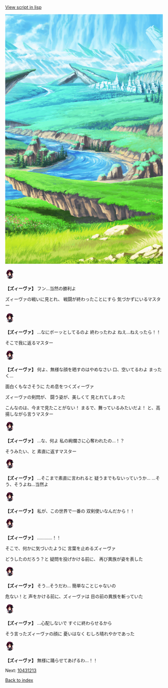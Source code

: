 [View script in lisp](../scripts/10431212.txt)

![plain.png](../images/backgrounds/plain.png)

<img src="../images/units/104311.png" alt="104311.png" height="34"/>

**【ズィーヴァ】**
フン…当然の勝利よ

ズィーヴァの戦いに見とれ、
戦闘が終わったことにすら
気づかずにいるマスター

<img src="../images/units/104311.png" alt="104311.png" height="34"/>

**【ズィーヴァ】**
…なにボーッとしてるのよ
終わったわよ
ねえ…ねえったら！！

そこで我に返るマスター

<img src="../images/units/104311.png" alt="104311.png" height="34"/>

**【ズィーヴァ】**
何よ、無様な顔を晒すのはやめなさい
口、空いてるわよ
まったく…

面白くもなさそうに
ため息をつくズィーヴァ

ズィーヴァの剣閃が、
闘う姿が、美しくて
見とれてしまった

こんなのは、今まで見たことがない！
まるで、舞っているみたいだよ！
と、高揚しながら言うマスター

<img src="../images/units/104311.png" alt="104311.png" height="34"/>

**【ズィーヴァ】**
…な、何よ
私の絢爛さに心奪われたの…！？

そうみたい、と
素直に返すマスター

<img src="../images/units/104311.png" alt="104311.png" height="34"/>

**【ズィーヴァ】**
…そこまで素直に言われると
疑うまでもないっていうか…
…そう、そうよね…当然よ

<img src="../images/units/104311.png" alt="104311.png" height="34"/>

**【ズィーヴァ】**
私が、この世界で一番の
双剣使いなんだから！！

<img src="../images/units/104311.png" alt="104311.png" height="34"/>

**【ズィーヴァ】**
…………！！

そこで、何かに気づいたように
言葉を止めるズィーヴァ

どうしたのだろう？と
疑問を投げかける前に、
再び異族が姿を表した

<img src="../images/units/104311.png" alt="104311.png" height="34"/>

**【ズィーヴァ】**
そう…そうだわ…
簡単なことじゃないの

危ない！と
声をかける前に、ズィーヴァは
目の前の異族を斬っていた

<img src="../images/units/104311.png" alt="104311.png" height="34"/>

**【ズィーヴァ】**
…心配しないで
すぐに終わらせるから

そう言ったズィーヴァの顔に
憂いはなく
むしろ晴れやかであった

<img src="../images/units/104311.png" alt="104311.png" height="34"/>

**【ズィーヴァ】**
無様に踊らせてあげるわ…！！

Next: [10431213](10431213.md)

[Back to index](index.md)
